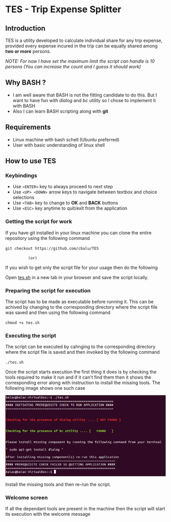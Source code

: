 # TES - Trip Expense Splitter

## Introduction
TES is a utility developed to calculate individual share for any trip expense, provided every expense incured in the trip can be equally shared among **two or more** persons.

*NOTE: For now I have set the maximum limit the script can handle is 10 persons (You can increase the count and I guess it should work)*


## Why BASH ?

* I am well aware that BASH is not the fitting candidate to do this. But I want to have fun with *dialog* and *bc* utility so I chose to implement it with BASH
* Also I can learn BASH scripting along with **git**


## Requirements

* Linux machine with bash schell (Ubuntu preferred)
* User with basic understanding of linux shell


## How to use TES

### Keybindings

* Use `<ENTER>` key to always proceed to next step
* Use `<UP> <DOWN>` arrow keys to navigate between textbox and choice selections
* Use `<TAB>` key to change to **OK** and **BACK** buttons
* Use `<ESC>` key anytime to quit/exit from the application

### Getting the script for work
If you have git installed in your linux machine you can clone the entire repository using the following command

`git checkout https://github.com/cbalu/TES`


              (or)


If you wish to get only the script file for your usage then do the following

Open [tes.sh](https://raw.githubusercontent.com/cbalu/TES/master/tes.sh) in a new tab in your browser and save the script locally.

### Preparing the script for execution
The script has to be made as executable before running it. This can be achived by changing to the corresponding directory where the script file was saved and then using the following command

`chmod +x tes.sh`

### Executing the script
The script can be executed by cahnging to the corresponding directory where the script file is saved and then invoked by the following command

`./tes.sh`

Once the script starts execution the first thing it does is by checking the tools required to make it run and if it can't find them then it shows the corresponding error along with instruction to install the missing tools. The following image shows one such case

![alt text](https://raw.githubusercontent.com/cbalu/TES/master/screenshots/00-dependency_error.png "Sample error message")

Install the missing tools and then re-run the script.

### Welcome screen
If all the dependant tools are present in the machine then the script will start its execution with the welcome message
